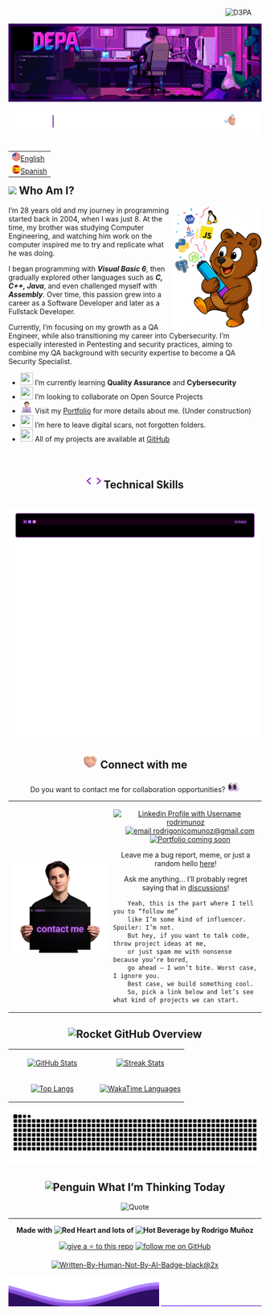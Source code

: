 <!--count badge-->
<p align="right">
  <img src="https://komarev.com/ghpvc/?username=D3PA&label=Profile%20views&color=823AB5&style=for-the-badge&logo=star" alt="D3PA" style="padding-right:20px;" />
</p>

<!--banner image-->
![Banner image D3PA](assets/bannerv2.gif)

<!--title-->
<p align="center">
  <img src="assets/hi_typing.svg" width="900" />
</p>

<table align="right">
 <tr><td><a href="https://github.com/D3PA"><img src="assets/flags/flag_us.png" alt="USA flag" width="17px">English</a></td></tr> 
 <tr><td><a href="https://github.com/D3PA"><img src="assets/flags/flag_es.png" alt="Spain flag" width="17px">Spanish</a></td></tr>
</table>

</br>

<!--about me-->
## <img src="https://emojis.slackmojis.com/emojis/images/1643514389/3643/cool-doge.gif?1643514389" width="35"/> Who Am I?

<!--right image-->
<div>
  <img align="right" width="35%" src="https://github.com/D3PA/D3PA/blob/main/assets/rightimagebearv2.png?raw=true">
</div>

<!--about me info-->
I’m 28 years old and my journey in programming started back in 2004, when I was just 8. At the time, my brother was studying Computer Engineering, and watching him work on the computer inspired me to try and replicate what he was doing.

I began programming with ***Visual Basic 6***, then gradually explored other languages such as ***C, C++, Java***, and even challenged myself with ***Assembly***. Over time, this passion grew into a career as a Software Developer and later as a Fullstack Developer.

Currently, I’m focusing on my growth as a QA Engineer, while also transitioning my career into Cybersecurity. I’m especially interested in Pentesting and security practices, aiming to combine my QA background with security expertise to become a QA Security Specialist.

- <img src="https://raw.githubusercontent.com/Tarikul-Islam-Anik/Animated-Fluent-Emojis/master/Emojis/Smilies/Purple%20Heart.png" width="25" height="25" /> I’m currently learning **Quality Assurance** and **Cybersecurity**
- <img src="https://raw.githubusercontent.com/Tarikul-Islam-Anik/Animated-Fluent-Emojis/master/Emojis/People/People%20Hugging.png" width="25" height="25" /> I’m looking to collaborate on Open Source Projects
- <img src="https://raw.githubusercontent.com/Tarikul-Islam-Anik/tarikul-islam-anik/refs/heads/main/assets/images/Man%20Technologist%20Light%20Skin%20Tone.png" width="25" height="25" /> Visit my [Portfolio](https://github.com/D3PA) for more details about me. (Under construction)
- <img src="https://emojis.slackmojis.com/emojis/images/1699029852/73706/purple_mamacostyle_fdk.gif?1699029852" width="25" height="25" /> I’m here to leave digital scars, not forgotten folders. 
- <img src="https://emojis.slackmojis.com/emojis/images/1666851939/62008/party-github.gif?1666851939" width="25" height="25" /> All of my projects are available at [GitHub](https://github.com/D3PA?tab=repositories)


</br>

<!--technical skills table-->
<div align="center">
  
## <img src="assets/technicalv2.gif" alt="Technical Skills" width="30" height="30" /> Technical Skills

</div>

</br>

<div align="center">

<img src="assets/skills-terminalv2.gif" alt="skills terminal" />

</div>

<!--connect with me-->
<div align="center">
  
## <img src="https://github.com/Tarikul-Islam-Anik/tarikul-islam-anik/raw/main/assets/images/Folded%20Hands%20Light%20Skin%20Tone.png" alt="Folded hands" width="30" /> Connect with me

</div>
<p align="center">
Do you want to contact me for collaboration opportunities? <img src="https://raw.githubusercontent.com/Tarikul-Islam-Anik/tarikul-islam-anik/main/assets/images/Eyes.png" alt="Purple Heart" width="25" height="25" />
<table>
  <tr>
    <td width="40%">
      <img src="assets/contact.png" width="500px" />
    </td>
    <td width="60%">
      </p>
      <p align="center">
      <a href="https://www.linkedin.com/in/rodrimunoz"><img src="https://custom-icon-badges.demolab.com/badge/LinkedIn-823AB5?style=for-the-badge&logo=linkedin&logoColor=823AB5&labelColor=black" alt="Linkedin Profile with Username rodrimunoz" /></a>
        &emsp;
      <a href="mailto:rodrigonicomunoz@gmail.com"><img src="https://img.shields.io/badge/Gmail-823AB5?style=for-the-badge&logo=gmail&logoColor=823AB5&labelColor=black" alt="email rodrigonicomunoz@gmail.com" /></a>
        &emsp;
      <a href="https://github.com/D3PA"><img src="https://custom-icon-badges.demolab.com/badge/Portfolio-823AB5?style=for-the-badge&logo=file-directory-fill&logoColor=823AB5&labelColor=black" alt="Portfolio coming soon" /></a> 
      </p>
      <p align="center">Leave me a bug report, meme, or just a random hello <a href="https://github.com/D3PA/D3PA/issues/new?template=guestbook-entry.md">here</a>!</p>
      <p align="center">Ask me anything… I’ll probably regret saying that in <a href="https://github.com/D3PA/D3PA/discussions/new/choose">discussions</a>!</p>
  
        Yeah, this is the part where I tell you to “follow me” 
        like I’m some kind of influencer. Spoiler: I’m not.   
        But hey, if you want to talk code, throw project ideas at me, 
        or just spam me with nonsense because you’re bored,    
        go ahead – I won’t bite. Worst case, I ignore you. 
        Best case, we build something cool.  
        So, pick a link below and let’s see what kind of projects we can start. 
  </tr>
</table>

<!--github overview-->
<div align="center">
  
## <img src="https://raw.githubusercontent.com/Tarikul-Islam-Anik/Animated-Fluent-Emojis/master/Emojis/Travel%20and%20places/Rocket.png" alt="Rocket" width="30" /> GitHub Overview

</div>
<table width="100%">
  <tr>
    <td width="50%">
      <p align="center">
        <a href="https://github.com/D3PA">
          <img align="center" src="https://github-readme-stats.vercel.app/api?username=D3PA&count_private=true&show_icons=true&theme=dark&bg_color=000000&title_color=b23eff&text_color=ffffff&rank_icon=github&hide=prs,issues,contribs&border_color=823AB5&show=reviews,prs_merged,prs_merged_percentage&card_width=500" alt="GitHub Stats" />
        </a>
      </p>
    </td>
    <td width="50%">
      <p align="center">
        <a href="https://github.com/D3PA">
          <img align="center" src="https://streak-stats.demolab.com?user=D3PA&theme=dark&background=000000&fire=ffeb95&ring=ffeb95&sideNums=ffffff&sideLabels=ffffff&dates=b23eff&currStreakNum=ffffff&border=823AB5&card_width=500" alt="Streak Stats" />
        </a>
      </p>
    </td>
  </tr>
   <tr>
    <td width="50%">
      <p align="center">
        <a href="https://github.com/D3PA">
          <img align="center" src="https://github-readme-stats.vercel.app/api/top-langs/?username=D3PA&layout=compact&theme=dark&card_width=500&langs_count=8&bg_color=000000&title_color=b23eff&text_color=ffffff&border_color=823AB5" alt="Top Langs" />
        </a>
      </p>
    </td>
    <td width="50%">
      <p align="center">
        <a href="https://wakatime.com/@DEPA">
          <img align="center" src="https://github-readme-stats.vercel.app/api/wakatime?username=DEPA&layout=compact&theme=dark&bg_color=000000&title_color=b23eff&text_color=ffffff&border_color=823AB5&card_width=500&langs_count=8&custom_title=Code%20Time%20⏳" alt="WakaTime Languages" />
        </a>
      </p>
    </td>
  </tr>
</table>


<!-- snake purple -->
<div align="center">
  <img src="https://github.com/D3PA/D3PA/blob/output/snake.svg" alt="Snake animation">
</div>
<!-- snake purple -->

<!--update quote at 00:00 argentina-->
<div align="center">
  
## <img src="https://raw.githubusercontent.com/Tarikul-Islam-Anik/Animated-Fluent-Emojis/master/Emojis/Animals/Penguin.png" alt="Penguin" width="30" /> What I’m Thinking Today

</div>
































<!--TARJETA_INICIO-->
<p align="center">
  <img src="https://readme-daily-quotes.vercel.app/api?author=Batman&quote=Fear%20is%20what%20gives%20the%20rest%20of%20you%20strength.&theme=transparent&author_color=7F3CFF&accent_color=7F3CFF&font=ubuntu&quote_color=FFFFFF&border_color=1A0045&border_width=5" alt="Quote"/>
</p>
<!--TARJETA_FIN-->
































---

<!--final-->
<div align="center">
  
**Made with <img src="https://raw.githubusercontent.com/Tarikul-Islam-Anik/Animated-Fluent-Emojis/master/Emojis/Smilies/Purple%20Heart.png" alt="Red Heart" width="25" height="25" /> and lots of <img src="https://raw.githubusercontent.com/Tarikul-Islam-Anik/Animated-Fluent-Emojis/master/Emojis/Food/Hot%20Beverage.png" alt="Hot Beverage" width="25" height="25" /> by Rodrigo Muñoz**

[![give a ⭐ to this repo](https://img.shields.io/badge/give%20a%20%E2%AD%90%20to%20this%20repo-black?style=for-the-badge)](https://github.com/D3PA/D3PA)
[![follow me on GitHub](https://img.shields.io/badge/follow%20me%20on%20GitHub-black?style=for-the-badge&logo=github)](https://github.com/D3PA)

<a href="https://notbyai.fyi/#not-by-ai-mission"><img width="131" alt="Written-By-Human-Not-By-AI-Badge-black@2x" src="https://github.com/user-attachments/assets/847dd474-1d1d-462a-a115-d162e544f714" /></a>


</div>


<img alt="final animation" src="assets/animation_purple.svg">
<img alt="final line" src="assets/final_line.svg">
<!--final-->






















